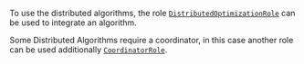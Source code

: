 To use the distributed algorithms, the role [`DistributedOptimizationRole`](@ref) can be used to integrate an algorithm. 

Some Distributed Algorithms require a coordinator, in this case another role can be used additionally [`CoordinatorRole`](@ref).